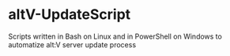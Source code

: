 # altV-UpdateScript
Scripts written in Bash on Linux and in PowerShell on Windows to automatize alt:V server update process
